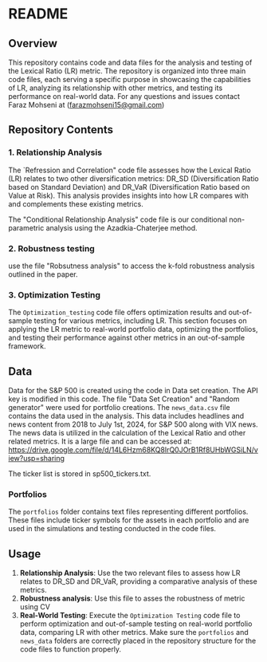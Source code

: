 # README

## Overview

This repository contains code and data files for the analysis and testing of the Lexical Ratio (LR) metric. The repository is organized into three main code files, each serving a specific purpose in showcasing the capabilities of LR, analyzing its relationship with other metrics, and testing its performance on real-world data. For any questions and issues contact Faraz Mohseni at (farazmohseni15@gmail.com)

## Repository Contents


### 1. Relationship Analysis
The `Refression and Correlation" code file assesses how the Lexical Ratio (LR) relates to two other diversification metrics: DR_SD (Diversification Ratio based on Standard Deviation) and DR_VaR (Diversification Ratio based on Value at Risk). This analysis provides insights into how LR compares with and complements these existing metrics.

The "Conditional Relationship Analysis" code file is our conditional non-parametric analysis using the Azadkia-Chaterjee method.
### 2. Robustness testing
use the file "Robsutness analysis" to access the k-fold robustness analysis outlined in the paper.
### 3. Optimization Testing
The `Optimization_testing` code file offers optimization results and out-of-sample testing for various metrics, including LR. This section focuses on applying the LR metric to real-world portfolio data, optimizing the portfolios, and testing their performance against other metrics in an out-of-sample framework.

## Data
Data for the S&P 500 is created using the code in Data set creation. The API key is modified in this code. The file "Data Set Creation" and "Random generator" were used for portfolio creations.
The `news_data.csv` file contains the data used in the analysis. This data includes headlines and news content from 2018 to July 1st, 2024, for S&P 500 along with VIX news. The news data is utilized in the calculation of the Lexical Ratio and other related metrics. It is a large file and can be accessed at: https://drive.google.com/file/d/14L6Hzm68KQ8IrQ0JOrB1Rf8UHbWGSiLN/view?usp=sharing

The ticker list is stored in sp500_tickers.txt.
### Portfolios
The `portfolios` folder contains text files representing different portfolios. These files include ticker symbols for the assets in each portfolio and are used in the simulations and testing conducted in the code files.


## Usage
1. **Relationship Analysis**: Use the two relevant files to assess how LR relates to DR_SD and DR_VaR, providing a comparative analysis of these metrics.
2. **Robustness analysis**: Use this file to asses the robustness of metric using CV
3. **Real-World Testing**: Execute the `Optimization Testing` code file to perform optimization and out-of-sample testing on real-world portfolio data, comparing LR with other metrics.
Make sure the `portfolios` and `news_data` folders are correctly placed in the repository structure for the code files to function properly.

